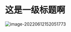 # 这是一级标题啊

![image-20220612152051773](C:\Users\wwwch\AppData\Roaming\Typora\typora-user-images\image-20220612152051773.png) 